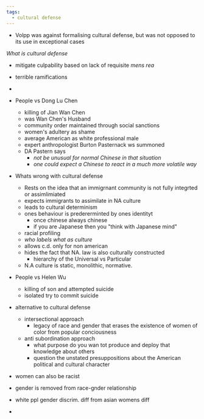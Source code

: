 ```yaml
---
tags: 
  - cultural defense
---
```


- Volpp was against formalising cultural defense, but was not opposed to its use in exceptional cases
  
*What is cultural defense*
- mitigate culpability based on lack of requisite *mens rea*
- terrible ramifications
- 

- People vs Dong Lu Chen
    - killing of Jian Wan Chen 
    - was Wan Chen's Husband
    - community order maintained through social sanctions
    - women's adultery as shame
    - average American as white professional male
    - expert anthropologist Burton Pasternack ws summoned
    - DA Pastern says
        - *not be unusual for normal Chinese in that  situation*
        - *one could expect a Chinese to react in a much more volatile way*

- Whats wrong with cultural defense
    - Rests on the idea that an immigrnant community is not fully integrted or assimlimiated
    - expects immigrants to assimilate in NA culture
    - leads to cultural determinism
    - ones behaviour is predererminted by ones identityt
        - once chinese always chinese
        - if you are Japanese then you "think with Japanese mind"
    - racial profiling
    - *who labels what as culture*
    - allows c.d. only for non american
    - hides the fact that NA. law is also culturally constructed
        - hierarchy of the Universal vs Particular
    - N.A culture is static, monolithic, normative.
- People vs Helen Wu
    - killing of son and attempted suicide
    - isolated try to commit suicide
  
- alternative to cultural defense
    - intersectional approach
        - legacy of race and gender that erases the existence of women of color from popular conciousness
    - anti subordination approach
        - what purpose do you wan tot produce and deploy that knowledge about others
        - question the unstated presuppositions about the American political and cultural character

- women can also be racist
- gender is removed from race-gnder relationship
- white ppl gender discrim. diff from asian womens diff
- 